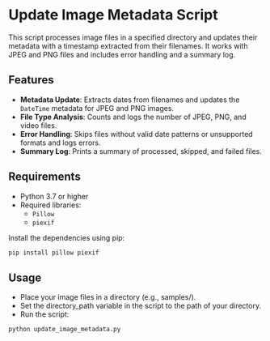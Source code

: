 # Update Image Metadata Script

This script processes image files in a specified directory and updates their metadata with a timestamp extracted from their filenames. It works with JPEG and PNG files and includes error handling and a summary log.

## Features

- **Metadata Update**: Extracts dates from filenames and updates the `DateTime` metadata for JPEG and PNG images.
- **File Type Analysis**: Counts and logs the number of JPEG, PNG, and video files.
- **Error Handling**: Skips files without valid date patterns or unsupported formats and logs errors.
- **Summary Log**: Prints a summary of processed, skipped, and failed files.

## Requirements

- Python 3.7 or higher
- Required libraries:
  - `Pillow`
  - `piexif`

Install the dependencies using pip:

```bash
pip install pillow piexif
```

## Usage

- Place your image files in a directory (e.g., samples/).
- Set the directory_path variable in the script to the path of your directory.
- Run the script:

```base
python update_image_metadata.py
```
